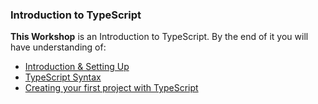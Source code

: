 ### Introduction to TypeScript

**This Workshop** is an Introduction to TypeScript. By the end of it you will have understanding of:

- [Introduction & Setting Up](https://github.com/microsoft-dx/typescript-fundamentals/blob/master/1.%20Introduction%20%26%20Setting%20Up/README.md)
- [TypeScript Syntax](https://github.com/microsoft-dx/typescript-fundamentals/blob/master/2.%20TypeScript%20Syntax/README.md)
- [Creating your first project with TypeScript](https://github.com/microsoft-dx/typescript-fundamentals/blob/master/3.%20First%20Project/README.md) 
